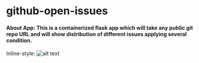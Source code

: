 # github-open-issues

#### **About App**: This is a containerized flask app which will take any public git repo URL and will show distribution of different issues applying several condition.
Inline-style: 
![alt text](screenshot_images/g_input.png_ "Logo Title Text 1")
